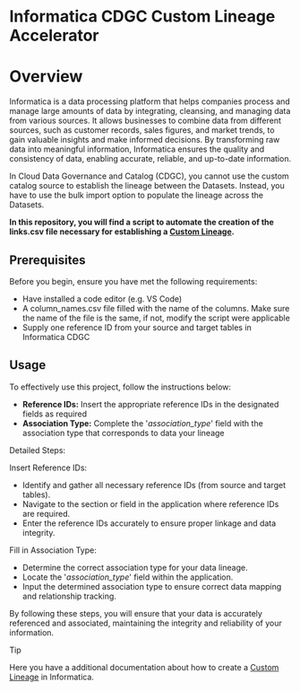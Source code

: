 # Informatica CDGC Custom Lineage Accelerator

# Overview
Informatica is a data processing platform that helps companies process and manage large amounts of data by integrating, cleansing, and managing data from various sources. It allows businesses to combine data from different sources, such as customer records, sales figures, and market trends, to gain valuable insights and make informed decisions. By transforming raw data into meaningful information, Informatica ensures the quality and consistency of data, enabling accurate, reliable, and up-to-date information.

In Cloud Data Governance and Catalog (CDGC), you cannot use the custom catalog source to establish the lineage between the Datasets. Instead, you have to use the bulk import option to populate the lineage across the Datasets.

**In this repository, you will find a script to automate the creation of the links.csv file necessary for establishing a [Custom Lineage](https://www.youtube.com/watch?v=wZM0ksDHPDE).**

## Prerequisites
Before you begin, ensure you have met the following requirements:

* Have installed a code editor (e.g. VS Code)
* A column_names.csv file filled with the name of the columns. Make sure the name of the file is the same, if not, modify the script were applicable
* Supply one reference ID from your source and target tables in Informatica CDGC

## Usage
To effectively use this project, follow the instructions below:

+ **Reference IDs:** Insert the appropriate reference IDs in the designated fields as required
+ **Association Type:** Complete the '_association_type_' field with the association type that corresponds to data your lineage

Detailed Steps:

Insert Reference IDs:

- Identify and gather all necessary reference IDs (from source and target tables).
- Navigate to the section or field in the application where reference IDs are required.
- Enter the reference IDs accurately to ensure proper linkage and data integrity.

Fill in Association Type:

- Determine the correct association type for your data lineage.
- Locate the '_association_type_' field within the application.
- Input the determined association type to ensure correct data mapping and relationship tracking.

By following these steps, you will ensure that your data is accurately referenced and associated, maintaining the integrity and reliability of your information.


> [!TIP]
> Here you have a additional documentation about how to create a [Custom Lineage](https://docs.google.com/document/d/1B3cFHv8dGwic-ZP4b8yjbZw12qf-1cPoKfP4-dea1sY/edit?usp=sharing) in Informatica.



